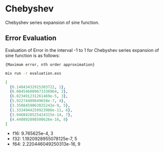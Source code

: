 # Chebyshev

Chebyshev series expansion of sine function.

## Error Evaluation

Evaluation of Error in the interval -1 to 1 for Chebyshev series expansion of sine function is as follows:

`{Maximum error, nth order approximation}`

```zsh
mix run -r evaluation.exs 
```

```elixir
[
  {0.14043432915303722, 1},
  {0.004546009673330964, 2},
  {6.823491231261469e-5, 3},
  {5.92274409849658e-7, 4},
  {3.3508459063025242e-9, 5},
  {1.3334944259923986e-11, 6},
  {3.9468428525424315e-14, 7},
  {4.440892098500626e-16, 8}
]
```

* f16: 9.765625e-4, 3
* f32: 1.1920928955078125e-7, 5
* f64: 2.220446049250313e-16, 9
